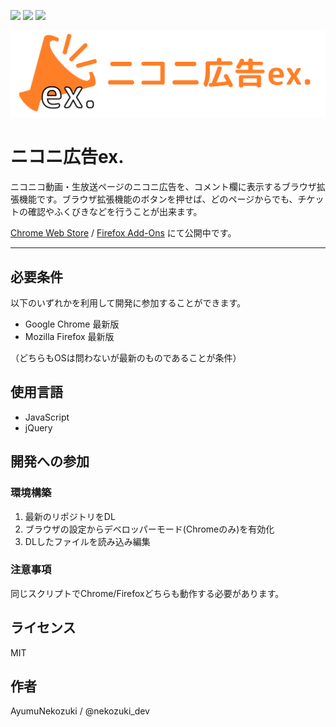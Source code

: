![](https://img.shields.io/github/license/AyumuNekozuki/nicoad-ex)
![](https://img.shields.io/chrome-web-store/v/lfmmnpoacjifgojmhkegmhngbfhdjlmb) 
![](https://img.shields.io/amo/v/nicoad-ex)

![](/images/logo.png)

# ニコニ広告ex.

ニコニコ動画・生放送ページのニコニ広告を、コメント欄に表示するブラウザ拡張機能です。ブラウザ拡張機能のボタンを押せば、どのページからでも、チケットの確認やふくびきなどを行うことが出来ます。

[Chrome Web Store](https://chrome.google.com/webstore/detail/%E3%83%8B%E3%82%B3%E3%83%8B%E5%BA%83%E5%91%8Aex/lfmmnpoacjifgojmhkegmhngbfhdjlmb) / [Firefox Add-Ons](https://addons.mozilla.org/ja/firefox/addon/nicoad-ex/) にて公開中です。

---

## 必要条件
以下のいずれかを利用して開発に参加することができます。
- Google Chrome 最新版
- Mozilla Firefox 最新版

（どちらもOSは問わないが最新のものであることが条件）

## 使用言語
- JavaScript
- jQuery

## 開発への参加
### 環境構築
1. 最新のリポジトリをDL
2. ブラウザの設定からデベロッパーモード(Chromeのみ)を有効化
3. DLしたファイルを読み込み編集

### 注意事項
同じスクリプトでChrome/Firefoxどちらも動作する必要があります。

## ライセンス
MIT

## 作者
AyumuNekozuki / @nekozuki_dev 
